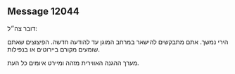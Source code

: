 ## Message 12044

דובר צה״ל:

הירי נמשך. אתם מתבקשים להישאר במרחב המוגן עד להודעה חדשה. 
הפיצוצים שאתם שומעים מקורם ביירוטים או בנפילות.

מערך ההגנה האווירית מזהה ומיירט איומים כל העת.


